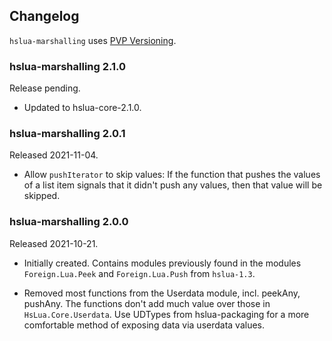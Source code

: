 ## Changelog

`hslua-marshalling` uses [PVP Versioning](https://pvp.haskell.org).

### hslua-marshalling 2.1.0

Release pending.

-   Updated to hslua-core-2.1.0.

### hslua-marshalling 2.0.1

Released 2021-11-04.

  - Allow `pushIterator` to skip values: If the function that
    pushes the values of a list item signals that it didn't push any
    values, then that value will be skipped.

### hslua-marshalling 2.0.0

Released 2021-10-21.

- Initially created. Contains modules previously found in the
  modules `Foreign.Lua.Peek` and `Foreign.Lua.Push` from
  `hslua-1.3`.

- Removed most functions from the Userdata module, incl. peekAny,
  pushAny. The functions don't add much value over those in
  `HsLua.Core.Userdata`. Use UDTypes from hslua-packaging for a
  more comfortable method of exposing data via userdata values.
